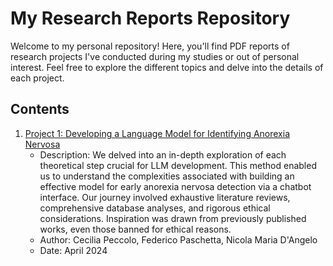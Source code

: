 # My Research Reports Repository
Welcome to my personal repository! Here, you'll find PDF reports of research projects I've conducted during my studies or out of personal interest. Feel free to explore the different topics and delve into the details of each project.

## Contents

1. [Project 1: Developing a Language Model for
Identifying Anorexia Nervosa](https://github.com/cechup/Personal-Projects/blob/main/LLM_AnorexiaNervosa.pdf)
   - Description: We delved into an in-depth exploration of each theoretical step crucial for LLM development. This method enabled us to understand the complexities associated with building an effective model for early anorexia nervosa detection via a chatbot interface. Our journey involved exhaustive literature reviews, comprehensive database analyses, and rigorous ethical considerations. Inspiration was drawn from previously published works, even those banned for ethical reasons.
   - Author: Cecilia Peccolo, Federico Paschetta, Nicola Maria D'Angelo
   - Date: April 2024
